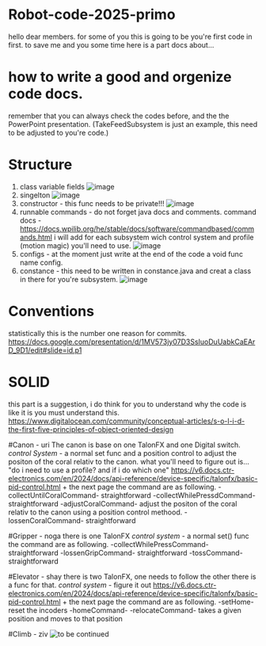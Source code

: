 # Robot-code-2025-primo

hello dear members. for some of you this is going to be you're first code in first.
to save me and you some time here is a part docs about...

# how to write a good and orgenize code docs.
remember that you can always check the codes before, and the the PowerPoint presentation.
(TakeFeedSubsystem is just an example, this need to be adjusted to you're code.)
# Structure    
  1. class variable fields
![image](https://github.com/user-attachments/assets/f1cc25c7-ef6a-4d9f-84fd-1953aab39079)
  2. singelton
![image](https://github.com/user-attachments/assets/887cd142-e0a6-4ac0-a5f3-0eb8af915e5b)
  3. constructor - this func needs to be private!!! 
![image](https://github.com/user-attachments/assets/28df7ca6-497b-4b6a-925f-bd9a64b774b4)
  4. runnable commands - do not forget java docs and comments.
  command docs - https://docs.wpilib.org/he/stable/docs/software/commandbased/commands.html
  i will add for each subsystem wich control system and profile (motion magic) you'll need to use. 
![image](https://github.com/user-attachments/assets/842af8af-1284-487f-85de-1c9b4be87084)
  5. configs - at the moment just write at the end of the code a void func name config. 
  6. constance - this need to be written in constance.java and creat a class in there for you're subsystem.
![image](https://github.com/user-attachments/assets/5f019f1a-9da0-48de-9990-91d03c8ea541)

# Conventions 
  statistically this is the number one reason for commits. 
  https://docs.google.com/presentation/d/1MV573jy07D3SsIuoDuUabkCaEArD_9D1/edit#slide=id.p1
# SOLID 
  this part is a suggestion, i do think for you to understand why the code is like it is you must understand this. 
  https://www.digitalocean.com/community/conceptual-articles/s-o-l-i-d-the-first-five-principles-of-object-oriented-design

#Canon - uri
The canon is base on one TalonFX and one Digital switch. 
*control System* - a normal set func and a position control to adjust the positon of the coral relativ to the canon.
what you'll need to figure out is... "do i need to use a profile? and if i do which one"
https://v6.docs.ctr-electronics.com/en/2024/docs/api-reference/device-specific/talonfx/basic-pid-control.html + the next page 
the command are as following.
-collectUntilCoralCommand- straightforward
-collectWhilePressdCommand- straightforward
-adjustCoralCommand- adjust the positon of the coral relativ to the canon using a position control methood.
-lossenCoralCommand- straightforward

#Gripper - noga
there is one TalonFX 
*control system* - a normal set() func
 the command are as following.
-collectWhilePressCommand- straightforward
-lossenGripCommand- straightforward
-tossCommand- straightforward

#Elevator - shay 
there is two TalonFX, one needs to follow the other there is a func for that.
*control system* - figure it out https://v6.docs.ctr-electronics.com/en/2024/docs/api-reference/device-specific/talonfx/basic-pid-control.html + the next page 
 the command are as following.
-setHome- reset the incoders
-homeCommand-
-relocateCommand- takes a given position and moves to that position

#Climb - ziv
![to be continued](https://github.com/user-attachments/assets/7db5fb63-70b3-4646-9a80-58158f3e28ee)



